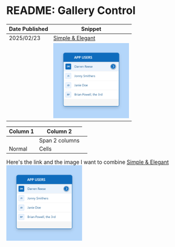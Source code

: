# README: Gallery Control





| Date Published  | Snippet |
| --------------  | -------------------------------------------------------------------------  |
| 2025/02/23      | [Simple & Elegant](Simple-Elegant.md)                                      | 
|                 | <img src="Images/gallery-elegant.png" alt="Alt text" width="200"/>         | 




| Column 1       | Column 2       |
|----------------|----------------|
| <td colspan=2>Span 2 columns</td> |
| Normal         | Cells          |



Here's the link and the image I want to combine
[Simple & Elegant](Simple-Elegant.md)       
<img src="Images/gallery-elegant.png" alt="Alt text" width="200"/>        
